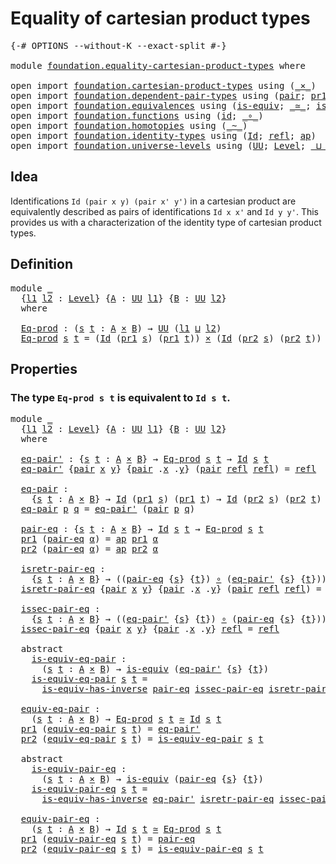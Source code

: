 # Equality of cartesian product types

<pre class="Agda"><a id="48" class="Symbol">{-#</a> <a id="52" class="Keyword">OPTIONS</a> <a id="60" class="Pragma">--without-K</a> <a id="72" class="Pragma">--exact-split</a> <a id="86" class="Symbol">#-}</a>

<a id="91" class="Keyword">module</a> <a id="98" href="foundation.equality-cartesian-product-types.html" class="Module">foundation.equality-cartesian-product-types</a> <a id="142" class="Keyword">where</a>

<a id="149" class="Keyword">open</a> <a id="154" class="Keyword">import</a> <a id="161" href="foundation.cartesian-product-types.html" class="Module">foundation.cartesian-product-types</a> <a id="196" class="Keyword">using</a> <a id="202" class="Symbol">(</a><a id="203" href="foundation-core.cartesian-product-types.html#577" class="Function Operator">_×_</a><a id="206" class="Symbol">)</a>
<a id="208" class="Keyword">open</a> <a id="213" class="Keyword">import</a> <a id="220" href="foundation.dependent-pair-types.html" class="Module">foundation.dependent-pair-types</a> <a id="252" class="Keyword">using</a> <a id="258" class="Symbol">(</a><a id="259" href="foundation-core.dependent-pair-types.html#575" class="InductiveConstructor">pair</a><a id="263" class="Symbol">;</a> <a id="265" href="foundation-core.dependent-pair-types.html#592" class="Field">pr1</a><a id="268" class="Symbol">;</a> <a id="270" href="foundation-core.dependent-pair-types.html#604" class="Field">pr2</a><a id="273" class="Symbol">)</a>
<a id="275" class="Keyword">open</a> <a id="280" class="Keyword">import</a> <a id="287" href="foundation.equivalences.html" class="Module">foundation.equivalences</a> <a id="311" class="Keyword">using</a> <a id="317" class="Symbol">(</a><a id="318" href="foundation-core.equivalences.html#1542" class="Function">is-equiv</a><a id="326" class="Symbol">;</a> <a id="328" href="foundation-core.equivalences.html#1607" class="Function Operator">_≃_</a><a id="331" class="Symbol">;</a> <a id="333" href="foundation-core.equivalences.html#2999" class="Function">is-equiv-has-inverse</a><a id="353" class="Symbol">)</a>
<a id="355" class="Keyword">open</a> <a id="360" class="Keyword">import</a> <a id="367" href="foundation.functions.html" class="Module">foundation.functions</a> <a id="388" class="Keyword">using</a> <a id="394" class="Symbol">(</a><a id="395" href="foundation-core.functions.html#309" class="Function">id</a><a id="397" class="Symbol">;</a> <a id="399" href="foundation-core.functions.html#407" class="Function Operator">_∘_</a><a id="402" class="Symbol">)</a>
<a id="404" class="Keyword">open</a> <a id="409" class="Keyword">import</a> <a id="416" href="foundation.homotopies.html" class="Module">foundation.homotopies</a> <a id="438" class="Keyword">using</a> <a id="444" class="Symbol">(</a><a id="445" href="foundation-core.homotopies.html#545" class="Function Operator">_~_</a><a id="448" class="Symbol">)</a>
<a id="450" class="Keyword">open</a> <a id="455" class="Keyword">import</a> <a id="462" href="foundation.identity-types.html" class="Module">foundation.identity-types</a> <a id="488" class="Keyword">using</a> <a id="494" class="Symbol">(</a><a id="495" href="foundation-core.identity-types.html#1754" class="Datatype">Id</a><a id="497" class="Symbol">;</a> <a id="499" href="foundation-core.identity-types.html#1807" class="InductiveConstructor">refl</a><a id="503" class="Symbol">;</a> <a id="505" href="foundation-core.identity-types.html#4017" class="Function">ap</a><a id="507" class="Symbol">)</a>
<a id="509" class="Keyword">open</a> <a id="514" class="Keyword">import</a> <a id="521" href="foundation.universe-levels.html" class="Module">foundation.universe-levels</a> <a id="548" class="Keyword">using</a> <a id="554" class="Symbol">(</a><a id="555" href="foundation-core.universe-levels.html#222" class="Primitive">UU</a><a id="557" class="Symbol">;</a> <a id="559" href="Agda.Primitive.html#597" class="Postulate">Level</a><a id="564" class="Symbol">;</a> <a id="566" href="Agda.Primitive.html#810" class="Primitive Operator">_⊔_</a><a id="569" class="Symbol">)</a>
</pre>
## Idea

Identifications `Id (pair x y) (pair x' y')` in a cartesian product are equivalently described as pairs of identifications `Id x x'` and `Id y y'`. This provides us with a characterization of the identity type of cartesian product types.

## Definition

<pre class="Agda"><a id="847" class="Keyword">module</a> <a id="854" href="foundation.equality-cartesian-product-types.html#854" class="Module">_</a>
  <a id="858" class="Symbol">{</a><a id="859" href="foundation.equality-cartesian-product-types.html#859" class="Bound">l1</a> <a id="862" href="foundation.equality-cartesian-product-types.html#862" class="Bound">l2</a> <a id="865" class="Symbol">:</a> <a id="867" href="Agda.Primitive.html#597" class="Postulate">Level</a><a id="872" class="Symbol">}</a> <a id="874" class="Symbol">{</a><a id="875" href="foundation.equality-cartesian-product-types.html#875" class="Bound">A</a> <a id="877" class="Symbol">:</a> <a id="879" href="foundation-core.universe-levels.html#222" class="Primitive">UU</a> <a id="882" href="foundation.equality-cartesian-product-types.html#859" class="Bound">l1</a><a id="884" class="Symbol">}</a> <a id="886" class="Symbol">{</a><a id="887" href="foundation.equality-cartesian-product-types.html#887" class="Bound">B</a> <a id="889" class="Symbol">:</a> <a id="891" href="foundation-core.universe-levels.html#222" class="Primitive">UU</a> <a id="894" href="foundation.equality-cartesian-product-types.html#862" class="Bound">l2</a><a id="896" class="Symbol">}</a>
  <a id="900" class="Keyword">where</a>
  
  <a id="911" href="foundation.equality-cartesian-product-types.html#911" class="Function">Eq-prod</a> <a id="919" class="Symbol">:</a> <a id="921" class="Symbol">(</a><a id="922" href="foundation.equality-cartesian-product-types.html#922" class="Bound">s</a> <a id="924" href="foundation.equality-cartesian-product-types.html#924" class="Bound">t</a> <a id="926" class="Symbol">:</a> <a id="928" href="foundation.equality-cartesian-product-types.html#875" class="Bound">A</a> <a id="930" href="foundation-core.cartesian-product-types.html#577" class="Function Operator">×</a> <a id="932" href="foundation.equality-cartesian-product-types.html#887" class="Bound">B</a><a id="933" class="Symbol">)</a> <a id="935" class="Symbol">→</a> <a id="937" href="foundation-core.universe-levels.html#222" class="Primitive">UU</a> <a id="940" class="Symbol">(</a><a id="941" href="foundation.equality-cartesian-product-types.html#859" class="Bound">l1</a> <a id="944" href="Agda.Primitive.html#810" class="Primitive Operator">⊔</a> <a id="946" href="foundation.equality-cartesian-product-types.html#862" class="Bound">l2</a><a id="948" class="Symbol">)</a>
  <a id="952" href="foundation.equality-cartesian-product-types.html#911" class="Function">Eq-prod</a> <a id="960" href="foundation.equality-cartesian-product-types.html#960" class="Bound">s</a> <a id="962" href="foundation.equality-cartesian-product-types.html#962" class="Bound">t</a> <a id="964" class="Symbol">=</a> <a id="966" class="Symbol">(</a><a id="967" href="foundation-core.identity-types.html#1754" class="Datatype">Id</a> <a id="970" class="Symbol">(</a><a id="971" href="foundation-core.dependent-pair-types.html#592" class="Field">pr1</a> <a id="975" href="foundation.equality-cartesian-product-types.html#960" class="Bound">s</a><a id="976" class="Symbol">)</a> <a id="978" class="Symbol">(</a><a id="979" href="foundation-core.dependent-pair-types.html#592" class="Field">pr1</a> <a id="983" href="foundation.equality-cartesian-product-types.html#962" class="Bound">t</a><a id="984" class="Symbol">))</a> <a id="987" href="foundation-core.cartesian-product-types.html#577" class="Function Operator">×</a> <a id="989" class="Symbol">(</a><a id="990" href="foundation-core.identity-types.html#1754" class="Datatype">Id</a> <a id="993" class="Symbol">(</a><a id="994" href="foundation-core.dependent-pair-types.html#604" class="Field">pr2</a> <a id="998" href="foundation.equality-cartesian-product-types.html#960" class="Bound">s</a><a id="999" class="Symbol">)</a> <a id="1001" class="Symbol">(</a><a id="1002" href="foundation-core.dependent-pair-types.html#604" class="Field">pr2</a> <a id="1006" href="foundation.equality-cartesian-product-types.html#962" class="Bound">t</a><a id="1007" class="Symbol">))</a>
</pre>
## Properties

### The type `Eq-prod s t` is equivalent to `Id s t`.

<pre class="Agda"><a id="1093" class="Keyword">module</a> <a id="1100" href="foundation.equality-cartesian-product-types.html#1100" class="Module">_</a>
  <a id="1104" class="Symbol">{</a><a id="1105" href="foundation.equality-cartesian-product-types.html#1105" class="Bound">l1</a> <a id="1108" href="foundation.equality-cartesian-product-types.html#1108" class="Bound">l2</a> <a id="1111" class="Symbol">:</a> <a id="1113" href="Agda.Primitive.html#597" class="Postulate">Level</a><a id="1118" class="Symbol">}</a> <a id="1120" class="Symbol">{</a><a id="1121" href="foundation.equality-cartesian-product-types.html#1121" class="Bound">A</a> <a id="1123" class="Symbol">:</a> <a id="1125" href="foundation-core.universe-levels.html#222" class="Primitive">UU</a> <a id="1128" href="foundation.equality-cartesian-product-types.html#1105" class="Bound">l1</a><a id="1130" class="Symbol">}</a> <a id="1132" class="Symbol">{</a><a id="1133" href="foundation.equality-cartesian-product-types.html#1133" class="Bound">B</a> <a id="1135" class="Symbol">:</a> <a id="1137" href="foundation-core.universe-levels.html#222" class="Primitive">UU</a> <a id="1140" href="foundation.equality-cartesian-product-types.html#1108" class="Bound">l2</a><a id="1142" class="Symbol">}</a>
  <a id="1146" class="Keyword">where</a>
  
  <a id="1157" href="foundation.equality-cartesian-product-types.html#1157" class="Function">eq-pair&#39;</a> <a id="1166" class="Symbol">:</a> <a id="1168" class="Symbol">{</a><a id="1169" href="foundation.equality-cartesian-product-types.html#1169" class="Bound">s</a> <a id="1171" href="foundation.equality-cartesian-product-types.html#1171" class="Bound">t</a> <a id="1173" class="Symbol">:</a> <a id="1175" href="foundation.equality-cartesian-product-types.html#1121" class="Bound">A</a> <a id="1177" href="foundation-core.cartesian-product-types.html#577" class="Function Operator">×</a> <a id="1179" href="foundation.equality-cartesian-product-types.html#1133" class="Bound">B</a><a id="1180" class="Symbol">}</a> <a id="1182" class="Symbol">→</a> <a id="1184" href="foundation.equality-cartesian-product-types.html#911" class="Function">Eq-prod</a> <a id="1192" href="foundation.equality-cartesian-product-types.html#1169" class="Bound">s</a> <a id="1194" href="foundation.equality-cartesian-product-types.html#1171" class="Bound">t</a> <a id="1196" class="Symbol">→</a> <a id="1198" href="foundation-core.identity-types.html#1754" class="Datatype">Id</a> <a id="1201" href="foundation.equality-cartesian-product-types.html#1169" class="Bound">s</a> <a id="1203" href="foundation.equality-cartesian-product-types.html#1171" class="Bound">t</a>
  <a id="1207" href="foundation.equality-cartesian-product-types.html#1157" class="Function">eq-pair&#39;</a> <a id="1216" class="Symbol">{</a><a id="1217" href="foundation-core.dependent-pair-types.html#575" class="InductiveConstructor">pair</a> <a id="1222" href="foundation.equality-cartesian-product-types.html#1222" class="Bound">x</a> <a id="1224" href="foundation.equality-cartesian-product-types.html#1224" class="Bound">y</a><a id="1225" class="Symbol">}</a> <a id="1227" class="Symbol">{</a><a id="1228" href="foundation-core.dependent-pair-types.html#575" class="InductiveConstructor">pair</a> <a id="1233" class="DottedPattern Symbol">.</a><a id="1234" href="foundation.equality-cartesian-product-types.html#1222" class="DottedPattern Bound">x</a> <a id="1236" class="DottedPattern Symbol">.</a><a id="1237" href="foundation.equality-cartesian-product-types.html#1224" class="DottedPattern Bound">y</a><a id="1238" class="Symbol">}</a> <a id="1240" class="Symbol">(</a><a id="1241" href="foundation-core.dependent-pair-types.html#575" class="InductiveConstructor">pair</a> <a id="1246" href="foundation-core.identity-types.html#1807" class="InductiveConstructor">refl</a> <a id="1251" href="foundation-core.identity-types.html#1807" class="InductiveConstructor">refl</a><a id="1255" class="Symbol">)</a> <a id="1257" class="Symbol">=</a> <a id="1259" href="foundation-core.identity-types.html#1807" class="InductiveConstructor">refl</a>

  <a id="1267" href="foundation.equality-cartesian-product-types.html#1267" class="Function">eq-pair</a> <a id="1275" class="Symbol">:</a>
    <a id="1281" class="Symbol">{</a><a id="1282" href="foundation.equality-cartesian-product-types.html#1282" class="Bound">s</a> <a id="1284" href="foundation.equality-cartesian-product-types.html#1284" class="Bound">t</a> <a id="1286" class="Symbol">:</a> <a id="1288" href="foundation.equality-cartesian-product-types.html#1121" class="Bound">A</a> <a id="1290" href="foundation-core.cartesian-product-types.html#577" class="Function Operator">×</a> <a id="1292" href="foundation.equality-cartesian-product-types.html#1133" class="Bound">B</a><a id="1293" class="Symbol">}</a> <a id="1295" class="Symbol">→</a> <a id="1297" href="foundation-core.identity-types.html#1754" class="Datatype">Id</a> <a id="1300" class="Symbol">(</a><a id="1301" href="foundation-core.dependent-pair-types.html#592" class="Field">pr1</a> <a id="1305" href="foundation.equality-cartesian-product-types.html#1282" class="Bound">s</a><a id="1306" class="Symbol">)</a> <a id="1308" class="Symbol">(</a><a id="1309" href="foundation-core.dependent-pair-types.html#592" class="Field">pr1</a> <a id="1313" href="foundation.equality-cartesian-product-types.html#1284" class="Bound">t</a><a id="1314" class="Symbol">)</a> <a id="1316" class="Symbol">→</a> <a id="1318" href="foundation-core.identity-types.html#1754" class="Datatype">Id</a> <a id="1321" class="Symbol">(</a><a id="1322" href="foundation-core.dependent-pair-types.html#604" class="Field">pr2</a> <a id="1326" href="foundation.equality-cartesian-product-types.html#1282" class="Bound">s</a><a id="1327" class="Symbol">)</a> <a id="1329" class="Symbol">(</a><a id="1330" href="foundation-core.dependent-pair-types.html#604" class="Field">pr2</a> <a id="1334" href="foundation.equality-cartesian-product-types.html#1284" class="Bound">t</a><a id="1335" class="Symbol">)</a> <a id="1337" class="Symbol">→</a> <a id="1339" href="foundation-core.identity-types.html#1754" class="Datatype">Id</a> <a id="1342" href="foundation.equality-cartesian-product-types.html#1282" class="Bound">s</a> <a id="1344" href="foundation.equality-cartesian-product-types.html#1284" class="Bound">t</a>
  <a id="1348" href="foundation.equality-cartesian-product-types.html#1267" class="Function">eq-pair</a> <a id="1356" href="foundation.equality-cartesian-product-types.html#1356" class="Bound">p</a> <a id="1358" href="foundation.equality-cartesian-product-types.html#1358" class="Bound">q</a> <a id="1360" class="Symbol">=</a> <a id="1362" href="foundation.equality-cartesian-product-types.html#1157" class="Function">eq-pair&#39;</a> <a id="1371" class="Symbol">(</a><a id="1372" href="foundation-core.dependent-pair-types.html#575" class="InductiveConstructor">pair</a> <a id="1377" href="foundation.equality-cartesian-product-types.html#1356" class="Bound">p</a> <a id="1379" href="foundation.equality-cartesian-product-types.html#1358" class="Bound">q</a><a id="1380" class="Symbol">)</a>

  <a id="1385" href="foundation.equality-cartesian-product-types.html#1385" class="Function">pair-eq</a> <a id="1393" class="Symbol">:</a> <a id="1395" class="Symbol">{</a><a id="1396" href="foundation.equality-cartesian-product-types.html#1396" class="Bound">s</a> <a id="1398" href="foundation.equality-cartesian-product-types.html#1398" class="Bound">t</a> <a id="1400" class="Symbol">:</a> <a id="1402" href="foundation.equality-cartesian-product-types.html#1121" class="Bound">A</a> <a id="1404" href="foundation-core.cartesian-product-types.html#577" class="Function Operator">×</a> <a id="1406" href="foundation.equality-cartesian-product-types.html#1133" class="Bound">B</a><a id="1407" class="Symbol">}</a> <a id="1409" class="Symbol">→</a> <a id="1411" href="foundation-core.identity-types.html#1754" class="Datatype">Id</a> <a id="1414" href="foundation.equality-cartesian-product-types.html#1396" class="Bound">s</a> <a id="1416" href="foundation.equality-cartesian-product-types.html#1398" class="Bound">t</a> <a id="1418" class="Symbol">→</a> <a id="1420" href="foundation.equality-cartesian-product-types.html#911" class="Function">Eq-prod</a> <a id="1428" href="foundation.equality-cartesian-product-types.html#1396" class="Bound">s</a> <a id="1430" href="foundation.equality-cartesian-product-types.html#1398" class="Bound">t</a>
  <a id="1434" href="foundation-core.dependent-pair-types.html#592" class="Field">pr1</a> <a id="1438" class="Symbol">(</a><a id="1439" href="foundation.equality-cartesian-product-types.html#1385" class="Function">pair-eq</a> <a id="1447" href="foundation.equality-cartesian-product-types.html#1447" class="Bound">α</a><a id="1448" class="Symbol">)</a> <a id="1450" class="Symbol">=</a> <a id="1452" href="foundation-core.identity-types.html#4017" class="Function">ap</a> <a id="1455" href="foundation-core.dependent-pair-types.html#592" class="Field">pr1</a> <a id="1459" href="foundation.equality-cartesian-product-types.html#1447" class="Bound">α</a>
  <a id="1463" href="foundation-core.dependent-pair-types.html#604" class="Field">pr2</a> <a id="1467" class="Symbol">(</a><a id="1468" href="foundation.equality-cartesian-product-types.html#1385" class="Function">pair-eq</a> <a id="1476" href="foundation.equality-cartesian-product-types.html#1476" class="Bound">α</a><a id="1477" class="Symbol">)</a> <a id="1479" class="Symbol">=</a> <a id="1481" href="foundation-core.identity-types.html#4017" class="Function">ap</a> <a id="1484" href="foundation-core.dependent-pair-types.html#604" class="Field">pr2</a> <a id="1488" href="foundation.equality-cartesian-product-types.html#1476" class="Bound">α</a>

  <a id="1493" href="foundation.equality-cartesian-product-types.html#1493" class="Function">isretr-pair-eq</a> <a id="1508" class="Symbol">:</a>
    <a id="1514" class="Symbol">{</a><a id="1515" href="foundation.equality-cartesian-product-types.html#1515" class="Bound">s</a> <a id="1517" href="foundation.equality-cartesian-product-types.html#1517" class="Bound">t</a> <a id="1519" class="Symbol">:</a> <a id="1521" href="foundation.equality-cartesian-product-types.html#1121" class="Bound">A</a> <a id="1523" href="foundation-core.cartesian-product-types.html#577" class="Function Operator">×</a> <a id="1525" href="foundation.equality-cartesian-product-types.html#1133" class="Bound">B</a><a id="1526" class="Symbol">}</a> <a id="1528" class="Symbol">→</a> <a id="1530" class="Symbol">((</a><a id="1532" href="foundation.equality-cartesian-product-types.html#1385" class="Function">pair-eq</a> <a id="1540" class="Symbol">{</a><a id="1541" href="foundation.equality-cartesian-product-types.html#1515" class="Bound">s</a><a id="1542" class="Symbol">}</a> <a id="1544" class="Symbol">{</a><a id="1545" href="foundation.equality-cartesian-product-types.html#1517" class="Bound">t</a><a id="1546" class="Symbol">})</a> <a id="1549" href="foundation-core.functions.html#407" class="Function Operator">∘</a> <a id="1551" class="Symbol">(</a><a id="1552" href="foundation.equality-cartesian-product-types.html#1157" class="Function">eq-pair&#39;</a> <a id="1561" class="Symbol">{</a><a id="1562" href="foundation.equality-cartesian-product-types.html#1515" class="Bound">s</a><a id="1563" class="Symbol">}</a> <a id="1565" class="Symbol">{</a><a id="1566" href="foundation.equality-cartesian-product-types.html#1517" class="Bound">t</a><a id="1567" class="Symbol">}))</a> <a id="1571" href="foundation-core.homotopies.html#545" class="Function Operator">~</a> <a id="1573" href="foundation-core.functions.html#309" class="Function">id</a>
  <a id="1578" href="foundation.equality-cartesian-product-types.html#1493" class="Function">isretr-pair-eq</a> <a id="1593" class="Symbol">{</a><a id="1594" href="foundation-core.dependent-pair-types.html#575" class="InductiveConstructor">pair</a> <a id="1599" href="foundation.equality-cartesian-product-types.html#1599" class="Bound">x</a> <a id="1601" href="foundation.equality-cartesian-product-types.html#1601" class="Bound">y</a><a id="1602" class="Symbol">}</a> <a id="1604" class="Symbol">{</a><a id="1605" href="foundation-core.dependent-pair-types.html#575" class="InductiveConstructor">pair</a> <a id="1610" class="DottedPattern Symbol">.</a><a id="1611" href="foundation.equality-cartesian-product-types.html#1599" class="DottedPattern Bound">x</a> <a id="1613" class="DottedPattern Symbol">.</a><a id="1614" href="foundation.equality-cartesian-product-types.html#1601" class="DottedPattern Bound">y</a><a id="1615" class="Symbol">}</a> <a id="1617" class="Symbol">(</a><a id="1618" href="foundation-core.dependent-pair-types.html#575" class="InductiveConstructor">pair</a> <a id="1623" href="foundation-core.identity-types.html#1807" class="InductiveConstructor">refl</a> <a id="1628" href="foundation-core.identity-types.html#1807" class="InductiveConstructor">refl</a><a id="1632" class="Symbol">)</a> <a id="1634" class="Symbol">=</a> <a id="1636" href="foundation-core.identity-types.html#1807" class="InductiveConstructor">refl</a>

  <a id="1644" href="foundation.equality-cartesian-product-types.html#1644" class="Function">issec-pair-eq</a> <a id="1658" class="Symbol">:</a>
    <a id="1664" class="Symbol">{</a><a id="1665" href="foundation.equality-cartesian-product-types.html#1665" class="Bound">s</a> <a id="1667" href="foundation.equality-cartesian-product-types.html#1667" class="Bound">t</a> <a id="1669" class="Symbol">:</a> <a id="1671" href="foundation.equality-cartesian-product-types.html#1121" class="Bound">A</a> <a id="1673" href="foundation-core.cartesian-product-types.html#577" class="Function Operator">×</a> <a id="1675" href="foundation.equality-cartesian-product-types.html#1133" class="Bound">B</a><a id="1676" class="Symbol">}</a> <a id="1678" class="Symbol">→</a> <a id="1680" class="Symbol">((</a><a id="1682" href="foundation.equality-cartesian-product-types.html#1157" class="Function">eq-pair&#39;</a> <a id="1691" class="Symbol">{</a><a id="1692" href="foundation.equality-cartesian-product-types.html#1665" class="Bound">s</a><a id="1693" class="Symbol">}</a> <a id="1695" class="Symbol">{</a><a id="1696" href="foundation.equality-cartesian-product-types.html#1667" class="Bound">t</a><a id="1697" class="Symbol">})</a> <a id="1700" href="foundation-core.functions.html#407" class="Function Operator">∘</a> <a id="1702" class="Symbol">(</a><a id="1703" href="foundation.equality-cartesian-product-types.html#1385" class="Function">pair-eq</a> <a id="1711" class="Symbol">{</a><a id="1712" href="foundation.equality-cartesian-product-types.html#1665" class="Bound">s</a><a id="1713" class="Symbol">}</a> <a id="1715" class="Symbol">{</a><a id="1716" href="foundation.equality-cartesian-product-types.html#1667" class="Bound">t</a><a id="1717" class="Symbol">}))</a> <a id="1721" href="foundation-core.homotopies.html#545" class="Function Operator">~</a> <a id="1723" href="foundation-core.functions.html#309" class="Function">id</a>
  <a id="1728" href="foundation.equality-cartesian-product-types.html#1644" class="Function">issec-pair-eq</a> <a id="1742" class="Symbol">{</a><a id="1743" href="foundation-core.dependent-pair-types.html#575" class="InductiveConstructor">pair</a> <a id="1748" href="foundation.equality-cartesian-product-types.html#1748" class="Bound">x</a> <a id="1750" href="foundation.equality-cartesian-product-types.html#1750" class="Bound">y</a><a id="1751" class="Symbol">}</a> <a id="1753" class="Symbol">{</a><a id="1754" href="foundation-core.dependent-pair-types.html#575" class="InductiveConstructor">pair</a> <a id="1759" class="DottedPattern Symbol">.</a><a id="1760" href="foundation.equality-cartesian-product-types.html#1748" class="DottedPattern Bound">x</a> <a id="1762" class="DottedPattern Symbol">.</a><a id="1763" href="foundation.equality-cartesian-product-types.html#1750" class="DottedPattern Bound">y</a><a id="1764" class="Symbol">}</a> <a id="1766" href="foundation-core.identity-types.html#1807" class="InductiveConstructor">refl</a> <a id="1771" class="Symbol">=</a> <a id="1773" href="foundation-core.identity-types.html#1807" class="InductiveConstructor">refl</a>

  <a id="1781" class="Keyword">abstract</a>
    <a id="1794" href="foundation.equality-cartesian-product-types.html#1794" class="Function">is-equiv-eq-pair</a> <a id="1811" class="Symbol">:</a>
      <a id="1819" class="Symbol">(</a><a id="1820" href="foundation.equality-cartesian-product-types.html#1820" class="Bound">s</a> <a id="1822" href="foundation.equality-cartesian-product-types.html#1822" class="Bound">t</a> <a id="1824" class="Symbol">:</a> <a id="1826" href="foundation.equality-cartesian-product-types.html#1121" class="Bound">A</a> <a id="1828" href="foundation-core.cartesian-product-types.html#577" class="Function Operator">×</a> <a id="1830" href="foundation.equality-cartesian-product-types.html#1133" class="Bound">B</a><a id="1831" class="Symbol">)</a> <a id="1833" class="Symbol">→</a> <a id="1835" href="foundation-core.equivalences.html#1542" class="Function">is-equiv</a> <a id="1844" class="Symbol">(</a><a id="1845" href="foundation.equality-cartesian-product-types.html#1157" class="Function">eq-pair&#39;</a> <a id="1854" class="Symbol">{</a><a id="1855" href="foundation.equality-cartesian-product-types.html#1820" class="Bound">s</a><a id="1856" class="Symbol">}</a> <a id="1858" class="Symbol">{</a><a id="1859" href="foundation.equality-cartesian-product-types.html#1822" class="Bound">t</a><a id="1860" class="Symbol">})</a>
    <a id="1867" href="foundation.equality-cartesian-product-types.html#1794" class="Function">is-equiv-eq-pair</a> <a id="1884" href="foundation.equality-cartesian-product-types.html#1884" class="Bound">s</a> <a id="1886" href="foundation.equality-cartesian-product-types.html#1886" class="Bound">t</a> <a id="1888" class="Symbol">=</a>
      <a id="1896" href="foundation-core.equivalences.html#2999" class="Function">is-equiv-has-inverse</a> <a id="1917" href="foundation.equality-cartesian-product-types.html#1385" class="Function">pair-eq</a> <a id="1925" href="foundation.equality-cartesian-product-types.html#1644" class="Function">issec-pair-eq</a> <a id="1939" href="foundation.equality-cartesian-product-types.html#1493" class="Function">isretr-pair-eq</a>

  <a id="1957" href="foundation.equality-cartesian-product-types.html#1957" class="Function">equiv-eq-pair</a> <a id="1971" class="Symbol">:</a>
    <a id="1977" class="Symbol">(</a><a id="1978" href="foundation.equality-cartesian-product-types.html#1978" class="Bound">s</a> <a id="1980" href="foundation.equality-cartesian-product-types.html#1980" class="Bound">t</a> <a id="1982" class="Symbol">:</a> <a id="1984" href="foundation.equality-cartesian-product-types.html#1121" class="Bound">A</a> <a id="1986" href="foundation-core.cartesian-product-types.html#577" class="Function Operator">×</a> <a id="1988" href="foundation.equality-cartesian-product-types.html#1133" class="Bound">B</a><a id="1989" class="Symbol">)</a> <a id="1991" class="Symbol">→</a> <a id="1993" href="foundation.equality-cartesian-product-types.html#911" class="Function">Eq-prod</a> <a id="2001" href="foundation.equality-cartesian-product-types.html#1978" class="Bound">s</a> <a id="2003" href="foundation.equality-cartesian-product-types.html#1980" class="Bound">t</a> <a id="2005" href="foundation-core.equivalences.html#1607" class="Function Operator">≃</a> <a id="2007" href="foundation-core.identity-types.html#1754" class="Datatype">Id</a> <a id="2010" href="foundation.equality-cartesian-product-types.html#1978" class="Bound">s</a> <a id="2012" href="foundation.equality-cartesian-product-types.html#1980" class="Bound">t</a>
  <a id="2016" href="foundation-core.dependent-pair-types.html#592" class="Field">pr1</a> <a id="2020" class="Symbol">(</a><a id="2021" href="foundation.equality-cartesian-product-types.html#1957" class="Function">equiv-eq-pair</a> <a id="2035" href="foundation.equality-cartesian-product-types.html#2035" class="Bound">s</a> <a id="2037" href="foundation.equality-cartesian-product-types.html#2037" class="Bound">t</a><a id="2038" class="Symbol">)</a> <a id="2040" class="Symbol">=</a> <a id="2042" href="foundation.equality-cartesian-product-types.html#1157" class="Function">eq-pair&#39;</a>
  <a id="2053" href="foundation-core.dependent-pair-types.html#604" class="Field">pr2</a> <a id="2057" class="Symbol">(</a><a id="2058" href="foundation.equality-cartesian-product-types.html#1957" class="Function">equiv-eq-pair</a> <a id="2072" href="foundation.equality-cartesian-product-types.html#2072" class="Bound">s</a> <a id="2074" href="foundation.equality-cartesian-product-types.html#2074" class="Bound">t</a><a id="2075" class="Symbol">)</a> <a id="2077" class="Symbol">=</a> <a id="2079" href="foundation.equality-cartesian-product-types.html#1794" class="Function">is-equiv-eq-pair</a> <a id="2096" href="foundation.equality-cartesian-product-types.html#2072" class="Bound">s</a> <a id="2098" href="foundation.equality-cartesian-product-types.html#2074" class="Bound">t</a>

  <a id="2103" class="Keyword">abstract</a>
    <a id="2116" href="foundation.equality-cartesian-product-types.html#2116" class="Function">is-equiv-pair-eq</a> <a id="2133" class="Symbol">:</a>
      <a id="2141" class="Symbol">(</a><a id="2142" href="foundation.equality-cartesian-product-types.html#2142" class="Bound">s</a> <a id="2144" href="foundation.equality-cartesian-product-types.html#2144" class="Bound">t</a> <a id="2146" class="Symbol">:</a> <a id="2148" href="foundation.equality-cartesian-product-types.html#1121" class="Bound">A</a> <a id="2150" href="foundation-core.cartesian-product-types.html#577" class="Function Operator">×</a> <a id="2152" href="foundation.equality-cartesian-product-types.html#1133" class="Bound">B</a><a id="2153" class="Symbol">)</a> <a id="2155" class="Symbol">→</a> <a id="2157" href="foundation-core.equivalences.html#1542" class="Function">is-equiv</a> <a id="2166" class="Symbol">(</a><a id="2167" href="foundation.equality-cartesian-product-types.html#1385" class="Function">pair-eq</a> <a id="2175" class="Symbol">{</a><a id="2176" href="foundation.equality-cartesian-product-types.html#2142" class="Bound">s</a><a id="2177" class="Symbol">}</a> <a id="2179" class="Symbol">{</a><a id="2180" href="foundation.equality-cartesian-product-types.html#2144" class="Bound">t</a><a id="2181" class="Symbol">})</a>
    <a id="2188" href="foundation.equality-cartesian-product-types.html#2116" class="Function">is-equiv-pair-eq</a> <a id="2205" href="foundation.equality-cartesian-product-types.html#2205" class="Bound">s</a> <a id="2207" href="foundation.equality-cartesian-product-types.html#2207" class="Bound">t</a> <a id="2209" class="Symbol">=</a>
      <a id="2217" href="foundation-core.equivalences.html#2999" class="Function">is-equiv-has-inverse</a> <a id="2238" href="foundation.equality-cartesian-product-types.html#1157" class="Function">eq-pair&#39;</a> <a id="2247" href="foundation.equality-cartesian-product-types.html#1493" class="Function">isretr-pair-eq</a> <a id="2262" href="foundation.equality-cartesian-product-types.html#1644" class="Function">issec-pair-eq</a>

  <a id="2279" href="foundation.equality-cartesian-product-types.html#2279" class="Function">equiv-pair-eq</a> <a id="2293" class="Symbol">:</a>
    <a id="2299" class="Symbol">(</a><a id="2300" href="foundation.equality-cartesian-product-types.html#2300" class="Bound">s</a> <a id="2302" href="foundation.equality-cartesian-product-types.html#2302" class="Bound">t</a> <a id="2304" class="Symbol">:</a> <a id="2306" href="foundation.equality-cartesian-product-types.html#1121" class="Bound">A</a> <a id="2308" href="foundation-core.cartesian-product-types.html#577" class="Function Operator">×</a> <a id="2310" href="foundation.equality-cartesian-product-types.html#1133" class="Bound">B</a><a id="2311" class="Symbol">)</a> <a id="2313" class="Symbol">→</a> <a id="2315" href="foundation-core.identity-types.html#1754" class="Datatype">Id</a> <a id="2318" href="foundation.equality-cartesian-product-types.html#2300" class="Bound">s</a> <a id="2320" href="foundation.equality-cartesian-product-types.html#2302" class="Bound">t</a> <a id="2322" href="foundation-core.equivalences.html#1607" class="Function Operator">≃</a> <a id="2324" href="foundation.equality-cartesian-product-types.html#911" class="Function">Eq-prod</a> <a id="2332" href="foundation.equality-cartesian-product-types.html#2300" class="Bound">s</a> <a id="2334" href="foundation.equality-cartesian-product-types.html#2302" class="Bound">t</a>
  <a id="2338" href="foundation-core.dependent-pair-types.html#592" class="Field">pr1</a> <a id="2342" class="Symbol">(</a><a id="2343" href="foundation.equality-cartesian-product-types.html#2279" class="Function">equiv-pair-eq</a> <a id="2357" href="foundation.equality-cartesian-product-types.html#2357" class="Bound">s</a> <a id="2359" href="foundation.equality-cartesian-product-types.html#2359" class="Bound">t</a><a id="2360" class="Symbol">)</a> <a id="2362" class="Symbol">=</a> <a id="2364" href="foundation.equality-cartesian-product-types.html#1385" class="Function">pair-eq</a>
  <a id="2374" href="foundation-core.dependent-pair-types.html#604" class="Field">pr2</a> <a id="2378" class="Symbol">(</a><a id="2379" href="foundation.equality-cartesian-product-types.html#2279" class="Function">equiv-pair-eq</a> <a id="2393" href="foundation.equality-cartesian-product-types.html#2393" class="Bound">s</a> <a id="2395" href="foundation.equality-cartesian-product-types.html#2395" class="Bound">t</a><a id="2396" class="Symbol">)</a> <a id="2398" class="Symbol">=</a> <a id="2400" href="foundation.equality-cartesian-product-types.html#2116" class="Function">is-equiv-pair-eq</a> <a id="2417" href="foundation.equality-cartesian-product-types.html#2393" class="Bound">s</a> <a id="2419" href="foundation.equality-cartesian-product-types.html#2395" class="Bound">t</a>
</pre>